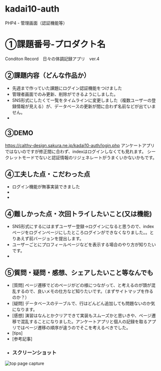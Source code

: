 # kadai10-auth
PHP4 - 管理画面（認証機能等）

# ①課題番号-プロダクト名
Conditon Record　日々の体調記録アプリ　ver.4

## ②課題内容（どんな作品か）
- 先週まで作っていた課題にログイン認証機能をつけました
- 管理者画面でのみ更新、削除ができるようにしました。
- SNS形式にしたくて一覧をタイムラインに変更しました（複数ユーザーの登録情報が見える）が、データベースの更新が間に合わず名前などが出ていません。
- 
  
## ③DEMO
https://calthy-design.sakura.ne.jp/kadai10-auth/login.php
アンケートアプリではないのですが修正間に合わず、indexはログインしなくても見れます。
シークレットモードでないと認証情報のリジェネレートがうまくいかないかもです。

## ④工夫した点・こだわった点
- ログイン機能が無事実装できました
- 
- 

## ④難しかった点・次回トライしたいこと(又は機能)
- SNS形式にするにはまずユーザー登録→ログインになると思うので、indexページをログインページにしたところログインができなくなりました。。とりあえず前バージョンを提出します。
- ユーザーごとにプロフィールページなどを表示する場合のやり方が知りたいです。
- 

## ⑤質問・疑問・感想、シェアしたいこと等なんでも
- [質問] ページ遷移でどのページがどの様につながって、と考えるのが頭が混乱するので、良いメモの仕方など知りたいです。（まずサイトマップを作るのか？）
- [疑問] データベースのテーブルで、行はどんどん追加しても問題ないのか気になります。
- [感想] 演習はなんとかクリアできて実装もスムーズかと思いきや、ページ遷移で混乱することになりました。アンケートアプリと個人の記録を取るアプリではページ遷移の順序が違うのでそこを考えるべきでした。
- [tips] 
- [参考記事] 
- ### スクリーンショット
![top page capture](top_image.png)
